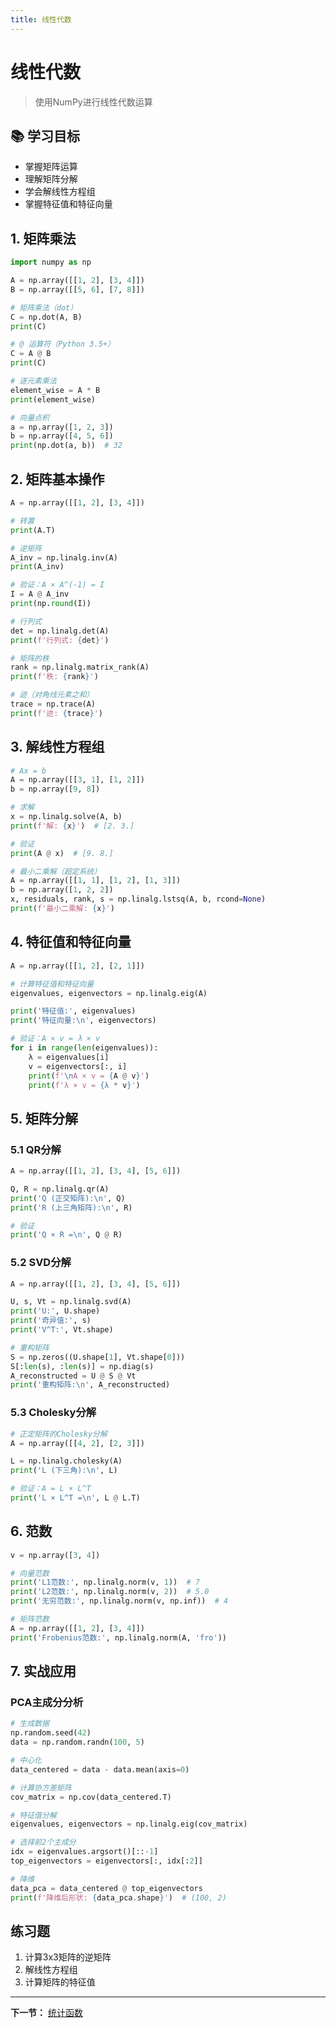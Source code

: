 ```yaml
---
title: 线性代数
---
```


# 线性代数

> 使用NumPy进行线性代数运算

## 📚 学习目标

- 掌握矩阵运算
- 理解矩阵分解
- 学会解线性方程组
- 掌握特征值和特征向量

## 1. 矩阵乘法

```python
import numpy as np

A = np.array([[1, 2], [3, 4]])
B = np.array([[5, 6], [7, 8]])

# 矩阵乘法（dot）
C = np.dot(A, B)
print(C)

# @ 运算符（Python 3.5+）
C = A @ B
print(C)

# 逐元素乘法
element_wise = A * B
print(element_wise)

# 向量点积
a = np.array([1, 2, 3])
b = np.array([4, 5, 6])
print(np.dot(a, b))  # 32
```

## 2. 矩阵基本操作

```python
A = np.array([[1, 2], [3, 4]])

# 转置
print(A.T)

# 逆矩阵
A_inv = np.linalg.inv(A)
print(A_inv)

# 验证：A × A^(-1) = I
I = A @ A_inv
print(np.round(I))

# 行列式
det = np.linalg.det(A)
print(f'行列式: {det}')

# 矩阵的秩
rank = np.linalg.matrix_rank(A)
print(f'秩: {rank}')

# 迹（对角线元素之和）
trace = np.trace(A)
print(f'迹: {trace}')
```

## 3. 解线性方程组

```python
# Ax = b
A = np.array([[3, 1], [1, 2]])
b = np.array([9, 8])

# 求解
x = np.linalg.solve(A, b)
print(f'解: {x}')  # [2. 3.]

# 验证
print(A @ x)  # [9. 8.]

# 最小二乘解（超定系统）
A = np.array([[1, 1], [1, 2], [1, 3]])
b = np.array([1, 2, 2])
x, residuals, rank, s = np.linalg.lstsq(A, b, rcond=None)
print(f'最小二乘解: {x}')
```

## 4. 特征值和特征向量

```python
A = np.array([[1, 2], [2, 1]])

# 计算特征值和特征向量
eigenvalues, eigenvectors = np.linalg.eig(A)

print('特征值:', eigenvalues)
print('特征向量:\n', eigenvectors)

# 验证：A × v = λ × v
for i in range(len(eigenvalues)):
    λ = eigenvalues[i]
    v = eigenvectors[:, i]
    print(f'\nA × v = {A @ v}')
    print(f'λ × v = {λ * v}')
```

## 5. 矩阵分解

### 5.1 QR分解

```python
A = np.array([[1, 2], [3, 4], [5, 6]])

Q, R = np.linalg.qr(A)
print('Q (正交矩阵):\n', Q)
print('R (上三角矩阵):\n', R)

# 验证
print('Q × R =\n', Q @ R)
```

### 5.2 SVD分解

```python
A = np.array([[1, 2], [3, 4], [5, 6]])

U, s, Vt = np.linalg.svd(A)
print('U:', U.shape)
print('奇异值:', s)
print('V^T:', Vt.shape)

# 重构矩阵
S = np.zeros((U.shape[1], Vt.shape[0]))
S[:len(s), :len(s)] = np.diag(s)
A_reconstructed = U @ S @ Vt
print('重构矩阵:\n', A_reconstructed)
```

### 5.3 Cholesky分解

```python
# 正定矩阵的Cholesky分解
A = np.array([[4, 2], [2, 3]])

L = np.linalg.cholesky(A)
print('L (下三角):\n', L)

# 验证：A = L × L^T
print('L × L^T =\n', L @ L.T)
```

## 6. 范数

```python
v = np.array([3, 4])

# 向量范数
print('L1范数:', np.linalg.norm(v, 1))  # 7
print('L2范数:', np.linalg.norm(v, 2))  # 5.0
print('无穷范数:', np.linalg.norm(v, np.inf))  # 4

# 矩阵范数
A = np.array([[1, 2], [3, 4]])
print('Frobenius范数:', np.linalg.norm(A, 'fro'))
```

## 7. 实战应用

### PCA主成分分析

```python
# 生成数据
np.random.seed(42)
data = np.random.randn(100, 5)

# 中心化
data_centered = data - data.mean(axis=0)

# 计算协方差矩阵
cov_matrix = np.cov(data_centered.T)

# 特征值分解
eigenvalues, eigenvectors = np.linalg.eig(cov_matrix)

# 选择前2个主成分
idx = eigenvalues.argsort()[::-1]
top_eigenvectors = eigenvectors[:, idx[:2]]

# 降维
data_pca = data_centered @ top_eigenvectors
print(f'降维后形状: {data_pca.shape}')  # (100, 2)
```

## 练习题

1. 计算3x3矩阵的逆矩阵
2. 解线性方程组
3. 计算矩阵的特征值

---

**下一节：** [统计函数](08-统计函数.md)
